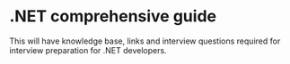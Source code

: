# .NET comprehensive guide
This will have knowledge base, links and interview questions required for interview preparation for .NET developers.
